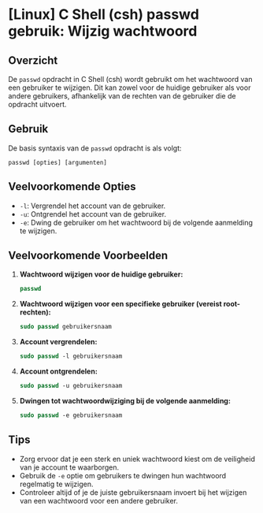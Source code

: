 # [Linux] C Shell (csh) passwd gebruik: Wijzig wachtwoord

## Overzicht
De `passwd` opdracht in C Shell (csh) wordt gebruikt om het wachtwoord van een gebruiker te wijzigen. Dit kan zowel voor de huidige gebruiker als voor andere gebruikers, afhankelijk van de rechten van de gebruiker die de opdracht uitvoert.

## Gebruik
De basis syntaxis van de `passwd` opdracht is als volgt:

```
passwd [opties] [argumenten]
```

## Veelvoorkomende Opties
- `-l`: Vergrendel het account van de gebruiker.
- `-u`: Ontgrendel het account van de gebruiker.
- `-e`: Dwing de gebruiker om het wachtwoord bij de volgende aanmelding te wijzigen.

## Veelvoorkomende Voorbeelden

1. **Wachtwoord wijzigen voor de huidige gebruiker:**
   ```csh
   passwd
   ```

2. **Wachtwoord wijzigen voor een specifieke gebruiker (vereist root-rechten):**
   ```csh
   sudo passwd gebruikersnaam
   ```

3. **Account vergrendelen:**
   ```csh
   sudo passwd -l gebruikersnaam
   ```

4. **Account ontgrendelen:**
   ```csh
   sudo passwd -u gebruikersnaam
   ```

5. **Dwingen tot wachtwoordwijziging bij de volgende aanmelding:**
   ```csh
   sudo passwd -e gebruikersnaam
   ```

## Tips
- Zorg ervoor dat je een sterk en uniek wachtwoord kiest om de veiligheid van je account te waarborgen.
- Gebruik de `-e` optie om gebruikers te dwingen hun wachtwoord regelmatig te wijzigen.
- Controleer altijd of je de juiste gebruikersnaam invoert bij het wijzigen van een wachtwoord voor een andere gebruiker.